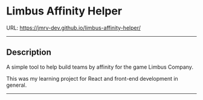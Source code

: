 # Limbus Affinity Helper

URL: https://jmrv-dev.github.io/limbus-affinity-helper/

---

## Description

A simple tool to help build teams by affinity for the game Limbus Company.

This was my learning project for React and front-end development in general.

---

